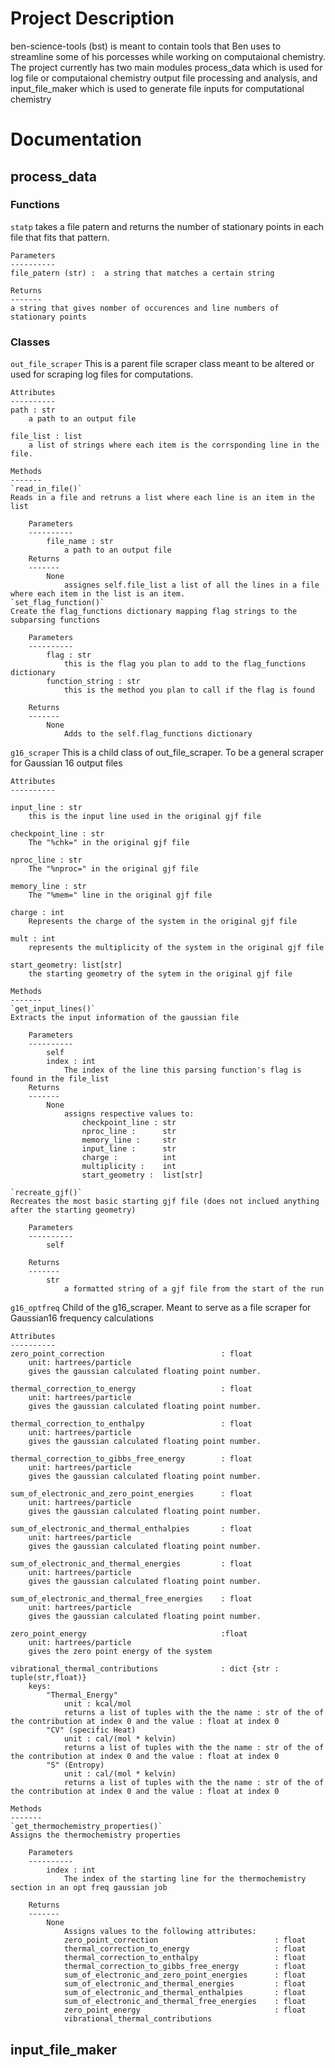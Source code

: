 # Project Description

ben-science-tools (bst) is meant to contain tools that Ben uses to streamline some of his porcesses while working on computaional chemistry.
The project currently has two main modules process_data which is used for log file or computaional chemistry output file processing and analysis, and input_file_maker which is used to generate file inputs for computational chemistry

# Documentation

## process_data

### Functions

`statp`
takes a file patern and returns the number of stationary points in each file that fits that pattern.

    Parameters
    ----------
    file_patern (str) :  a string that matches a certain string

    Returns
    -------
    a string that gives nomber of occurences and line numbers of stationary points

### Classes

`out_file_scraper`
This is a parent file scraper class meant to be altered or used for scraping log files for computations. 
    
    Attributes
    ----------
    path : str
        a path to an output file
    
    file_list : list
        a list of strings where each item is the corrsponding line in the file.

    Methods
    -------
    `read_in_file()`
    Reads in a file and retruns a list where each line is an item in the list

        Parameters
        ----------
            file_name : str
                a path to an output file
        Returns
        -------
            None
                assignes self.file_list a list of all the lines in a file where each item in the list is an item.
    `set_flag_function()`
    Create the flag_functions dictionary mapping flag strings to the subparsing functions

        Parameters
        ----------
            flag : str
                this is the flag you plan to add to the flag_functions dictionary
            function_string : str
                this is the method you plan to call if the flag is found
        
        Returns
        -------
            None
                Adds to the self.flag_functions dictionary
        
`g16_scraper`
This is a child class of out_file_scraper. To be a general scraper for Gaussian 16 output files

    Attributes
    ----------

    input_line : str
        this is the input line used in the original gjf file

    checkpoint_line : str
        The "%chk=" in the original gjf file

    nproc_line : str
        The "%nproc=" in the original gjf file

    memory_line : str
        The "%mem=" line in the original gjf file

    charge : int
        Represents the charge of the system in the original gjf file

    mult : int
        represents the multiplicity of the system in the original gjf file

    start_geometry: list[str]
        the starting geometry of the sytem in the original gjf file

    Methods
    -------
    `get_input_lines()`
    Extracts the input information of the gaussian file 

        Parameters
        ----------
            self
            index : int
                The index of the line this parsing function's flag is found in the file_list
        Returns
        -------
            None
                assigns respective values to:
                    checkpoint_line : str
                    nproc_line :      str
                    memory_line :     str
                    input_line :      str
                    charge :          int
                    multiplicity :    int
                    start_geometry :  list[str]
    
    `recreate_gjf()`
    Recreates the most basic starting gjf file (does not inclued anything after the starting geometry)

        Parameters
        ----------
            self

        Returns
        -------
            str
                a formatted string of a gjf file from the start of the run

`g16_optfreq`
Child of the g16_scraper. Meant to serve as a file scraper for Gaussian16 frequency calculations

    Attributes
    ----------
    zero_point_correction                          : float
        unit: hartrees/particle
        gives the gaussian calculated floating point number.
    
    thermal_correction_to_energy                   : float
        unit: hartrees/particle
        gives the gaussian calculated floating point number.
    
    thermal_correction_to_enthalpy                 : float
        unit: hartrees/particle
        gives the gaussian calculated floating point number.
    
    thermal_correction_to_gibbs_free_energy        : float
        unit: hartrees/particle
        gives the gaussian calculated floating point number.
    
    sum_of_electronic_and_zero_point_energies      : float
        unit: hartrees/particle
        gives the gaussian calculated floating point number.
    
    sum_of_electronic_and_thermal_enthalpies       : float
        unit: hartrees/particle
        gives the gaussian calculated floating point number.
    
    sum_of_electronic_and_thermal_energies         : float
        unit: hartrees/particle
        gives the gaussian calculated floating point number.

    sum_of_electronic_and_thermal_free_energies    : float
        unit: hartrees/particle
        gives the gaussian calculated floating point number.

    zero_point_energy                              :float
        unit: hartrees/particle
        gives the zero point energy of the system
    
    vibrational_thermal_contributions              : dict {str : tuple(str,float)}
        keys:
            "Thermal_Energy"
                unit : kcal/mol
                returns a list of tuples with the the name : str of the of the contribution at index 0 and the value : float at index 0
            "CV" (specific Heat)
                unit : cal/(mol * kelvin)
                returns a list of tuples with the the name : str of the of the contribution at index 0 and the value : float at index 0
            "S" (Entropy)
                unit : cal/(mol * kelvin)
                returns a list of tuples with the the name : str of the of the contribution at index 0 and the value : float at index 0
        
    Methods
    -------
    `get_thermochemistry_properties()`
    Assigns the thermochemistry properties
        
        Parameters
        ----------
            index : int
                The index of the starting line for the thermochemistry section in an opt freq gaussian job

        Returns
        -------
            None
                Assigns values to the following attributes:
                zero_point_correction                          : float
                thermal_correction_to_energy                   : float
                thermal_correction_to_enthalpy                 : float
                thermal_correction_to_gibbs_free_energy        : float
                sum_of_electronic_and_zero_point_energies      : float
                sum_of_electronic_and_thermal_energies         : float
                sum_of_electronic_and_thermal_enthalpies       : float
                sum_of_electronic_and_thermal_free_energies    : float
                zero_point_energy                              : float
                vibrational_thermal_contributions 



## input_file_maker